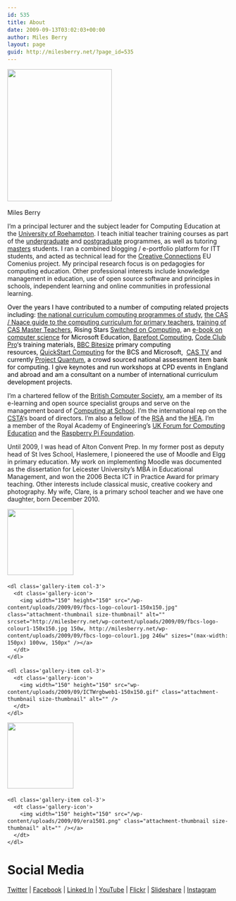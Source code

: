 ```yaml
---
id: 535
title: About
date: 2009-09-13T03:02:03+00:00
author: Miles Berry
layout: page
guid: http://milesberry.net/?page_id=535
---
```

<div id="attachment_788" style="width: 247px" class="wp-caption alignleft">
  <img class="size-medium wp-image-788" title="Miles Berry" src="/wp-content/uploads/2009/09/mgb12-237x300.jpg" alt="" width="237" height="300" srcset="/wp-content/uploads/2009/09/mgb12-237x300.jpg 237w, /wp-content/uploads/2009/09/mgb12-810x1024.jpg 810w" sizes="(max-width: 237px) 100vw, 237px" />

  <p class="wp-caption-text">
    Miles Berry
  </p>
</div>

I&#8217;m a principal lecturer and the subject leader for Computing Education at the [University of Roehampton](http://roehampton.ac.uk). I teach initial teacher training courses as part of the [undergraduate](http://www.roehampton.ac.uk/undergraduate-courses/primary-education/index.html) and [postgraduate](http://www.roehampton.ac.uk/Templates/Pages/Course.aspx?id=2147486445&terms=pgce) programmes, as well as tutoring [masters](http://www.roehampton.ac.uk/postgraduate-courses/education/index.html) students. I ran a combined blogging / e-portfolio platform for ITT students, and acted as technical lead for the [Creative Connections](http://creativeconnexions.eu) EU Comenius project. My principal research focus is on pedagogies for computing education. Other professional interests include knowledge management in education, use of open source software and principles in schools, independent learning and online communities in professional learning.

<span style="color: #000000;">Over the years I have contributed to a number of computing related projects including: <a href="https://www.gov.uk/government/publications/national-curriculum-in-england-computing-programmes-of-study/national-curriculum-in-england-computing-programmes-of-study">the national curriculum computing programmes of study</a>, <a href="http://www.computingatschool.org.uk/data/uploads/CASPrimaryComputing.pdf">the CAS / Naace guide to the computing curriculum for primary teachers</a>, <a href="http://bit.ly/CASMTT">training of CAS Master Teachers</a>, Rising Stars <a href="http://www.switchedoncomputing.co.uk/">Switched on Computing</a>, an <a href="http://www.slideshare.net/Microsofteduk/computer-science-in-the-national-curriculum">e-book on computer science</a> for Microsoft Education, <a href="http://barefootcas.org.uk/">Barefoot Computing</a>, <a href="http://www.codeclubpro.org/">Code Club Pro</a>&#8216;s training materials, <a href="http://www.bbc.co.uk/schools/0/computing/">BBC Bitesize</a> primary computing resources, <a href="http://primary.quickstartcomputing.org">QuickStart Computing</a> for the BCS and Microsoft,  <a href="http://youtube.com/computingatschool">CAS TV</a> and currently <a href="http://bit.ly/projectquantum">Project Quantum</a>, a crowd sourced national assessment item bank for computing. I give keynotes and run workshops at CPD events in England and abroad and am a consultant on a number of international curriculum development projects.</span>

I&#8217;m a chartered fellow of the [British Computer Society](http://bcs.org.uk), am a member of its e-learning and open source specialist groups and serve on the management board of [Computing at School](http://computingatschool.org.uk). I&#8217;m the international rep on the [CSTA](http://www.csteachers.org/)&#8216;s board of directors. I&#8217;m also a fellow of the [RSA](http://thersa.org) and the [HEA](http://www.heacademy.ac.uk). I&#8217;m a member of the Royal Academy of Engineering&#8217;s [UK Forum for Computing Education](http://ukforce.org.uk/) and the [Raspberry Pi Foundation](https://www.raspberrypi.org/).

Until 2009, I was head of Alton Convent Prep. In my former post as deputy head of St Ives School, Haslemere, I pioneered the use of Moodle and Elgg in primary education. My work on implementing Moodle was documented as the dissertation for Leicester University&#8217;s MBA in Educational Management, and won the 2006 Becta ICT in Practice Award for primary teaching. Other interests include classical music, creative cookery and photography. My wife, Clare, is a primary school teacher and we have one daughter, born December 2010.

<div id='gallery-535-1' class='gallery gallery-535'>
  <div class='gallery-row gallery-clear'>
    <dl class='gallery-item col-3'>
      <dt class='gallery-icon'>
        <img width="150" height="150" src="/wp-content/uploads/2009/09/Mirandanet-logo-Fellow-300x143-150x150.jpg" class="attachment-thumbnail size-thumbnail" alt="" srcset="http://milesberry.net/wp-content/uploads/2009/09/Mirandanet-logo-Fellow-300x143-150x150.jpg 150w, http://milesberry.net/wp-content/uploads/2009/09/Mirandanet-logo-Fellow-300x143.jpg 300w" sizes="(max-width: 150px) 100vw, 150px" />
      </dt>
    </dl>

    <dl class='gallery-item col-3'>
      <dt class='gallery-icon'>
        <img width="150" height="150" src="/wp-content/uploads/2009/09/fbcs-logo-colour1-150x150.jpg" class="attachment-thumbnail size-thumbnail" alt="" srcset="http://milesberry.net/wp-content/uploads/2009/09/fbcs-logo-colour1-150x150.jpg 150w, http://milesberry.net/wp-content/uploads/2009/09/fbcs-logo-colour1.jpg 246w" sizes="(max-width: 150px) 100vw, 150px" /></a>
      </dt>
    </dl>

    <dl class='gallery-item col-3'>
      <dt class='gallery-icon'>
        <img width="150" height="150" src="wp-content/uploads/2009/09/ICTWrgbweb1-150x150.gif" class="attachment-thumbnail size-thumbnail" alt="" />
      </dt>
    </dl>
  </div>

  <div class='gallery-row gallery-clear'>
    <dl class='gallery-item col-3'>
      <dt class='gallery-icon'>
        <img width="150" height="150" src="/wp-content/uploads/2009/09/bettawardswinnerlogo2015-11-150x150.jpg" class="attachment-thumbnail size-thumbnail" alt="" srcset="http://milesberry.net/wp-content/uploads/2009/09/bettawardswinnerlogo2015-11-150x150.jpg 150w, http://milesberry.net/wp-content/uploads/2009/09/bettawardswinnerlogo2015-11.jpg 222w" sizes="(max-width: 150px) 100vw, 150px" />
      </dt>
    </dl>

    <dl class='gallery-item col-3'>
      <dt class='gallery-icon'>
        <img width="150" height="150" src="/wp-content/uploads/2009/09/era1501.png" class="attachment-thumbnail size-thumbnail" alt="" /></a>
      </dt>
    </dl>
  </div>
</div>

<!-- .gallery -->

# Social Media

[Twitter](http://twitter.com/mberry) | [Facebook](https://www.facebook.com/mberry001) | [Linked In](http://www.linkedin.com/in/mgberry) | [YouTube](http://www.youtube.com/user/milesberry?feature=mhee) | [Flickr](http://www.flickr.com/photos/mberry/) | [Slideshare](http://www.slideshare.net/mgberry) | [Instagram](https://www.instagram.com/mgberry/)
